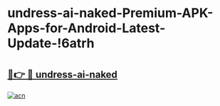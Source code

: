 # undress-ai-naked-Premium-APK-Apps-for-Android-Latest-Update-!6atrh

# <h2><a href="https://5iatqo.esa.edu.pl?title=undress-ai-naked&ref=6atrh">🔗👉 🔴 undress-ai-naked</a></h2>

[![acn](https://github.com/user-attachments/assets/0f9c940e-d8b0-45ae-aac7-cd30a18b3e1c)](https://5iatqo.esa.edu.pl?title=undress-ai-naked&ref=6atrh)

